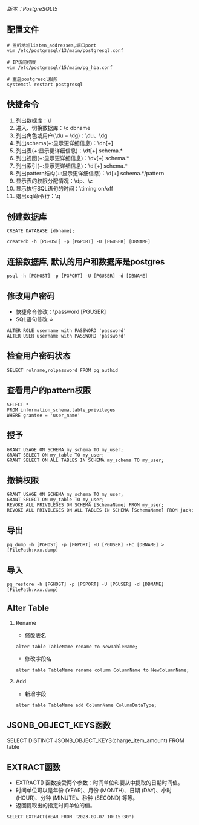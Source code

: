 _版本：PostgreSQL15_

## 配置文件

```shell
# 监听地址listen_addresses,端口port
vim /etc/postgresql/13/main/postgresql.conf

# IP访问权限
vim /etc/postgresql/15/main/pg_hba.conf

# 重启postgresql服务
systemctl restart postgresql
```

## 快捷命令

1. 列出数据库：\l
2. 进入、切换数据库：\c dbname
3. 列出角色或用户(\du = \dg)：\du、\dg
4. 列出schema(+:显示更详细信息)：\dn[+]
5. 列出表(+:显示更详细信息)：\dt[+] schema.\*
6. 列出视图(+:显示更详细信息)：\dv[+] schema.\*
7. 列出索引(+:显示更详细信息)：\di[+] schema.\*
8. 列出pattern结构(+:显示更详细信息)：\d[+] schema.\*/pattern
9. 显示表的权限分配情况：\dp、\z
10. 显示执行SQL语句的时间：\timing on/off
11. 退出sql命令行：\q

## 创建数据库

```postgresql
CREATE DATABASE [dbname];
```

```shell
createdb -h [PGHOST] -p [PGPORT] -U [PGUSER] [DBNAME]
```

## 连接数据库, 默认的用户和数据库是postgres

```shell
psql -h [PGHOST] -p [PGPORT] -U [PGUSER] -d [DBNAME]
```

## 修改用户密码

- 快捷命令修改：\password [PGUSER]
- SQL语句修改 ↓

```postgresql
ALTER ROLE username with PASSWORD 'password'
ALTER USER username with PASSWORD 'password'
```

## 检查用户密码状态

```postgresql
SELECT rolname,rolpassword FROM pg_authid
```

## 查看用户的pattern权限

```postgresql
SELECT *
FROM information_schema.table_privileges
WHERE grantee = 'user_name'
```

## 授予

```postgresql
GRANT USAGE ON SCHEMA my_schema TO my_user;
GRANT SELECT ON my_table TO my_user;
GRANT SELECT ON ALL TABLES IN SCHEMA my_schema TO my_user;
```

## 撤销权限

```postgresql
GRANT USAGE ON SCHEMA my_schema TO my_user;
GRANT SELECT ON my_table TO my_user;
REVOKE ALL PRIVILEGES ON SCHEMA [SchemaName] FROM my_user;
REVOKE ALL PRIVILEGES ON ALL TABLES IN SCHEMA [SchemaName] FROM jack;
```

## 导出

```shell
pg_dump -h [PGHOST] -p [PGPORT] -U [PGUSER] -Fc [DBNAME] > [FilePath:xxx.dump]
```

## 导入

```shell
pg_restore -h [PGHOST] -p [PGPORT] -U [PGUSER] -d [DBNAME] [FilePath:xxx.dump]
```

## Alter Table

1. Rename

   - 修改表名

   ```postgresql
   alter table TableName rename to NewTableName;
   ```

   - 修改字段名

   ```postgresql
   alter table TableName rename column ColumnName to NewColumnName;
   ```

2. Add
   - 新增字段
   ```postgresql
   alter table TableName add ColumnName ColumnDataType;
   ```

## JSONB_OBJECT_KEYS函数

SELECT DISTINCT JSONB_OBJECT_KEYS(charge_item_amount)
FROM table

## EXTRACT函数

- EXTRACT() 函数接受两个参数：时间单位和要从中提取的日期时间值。
- 时间单位可以是年份 (YEAR)、月份 (MONTH)、日期 (DAY)、小时 (HOUR)、分钟 (MINUTE)、秒钟 (SECOND) 等等。
- 返回提取出的指定时间单位的值。

```postgresql
SELECT EXTRACT(YEAR FROM '2023-09-07 10:15:30')
```
